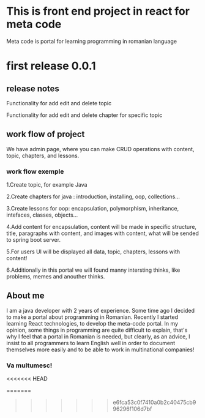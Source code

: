 # This is front end project in react for meta code

Meta code is portal for learning programming in romanian language

# first release 0.0.1

## release notes

Functionality for add edit and delete topic

Functionality for add edit and delete chapter for specific topic

## work flow of project

We have admin page, where you can make CRUD operations with content, topic, chapters, and lessons.

### work flow exemple

1.Create topic, for example Java

2.Create chapters for java : introduction, installing, oop, collections...

3.Create lessons for oop: encapsulation, polymorphism, inheritance, intefaces, classes, objects... 

4.Add content for encapsulation, content will be made in specific structure, title, paragraphs with content, and images with content, what will be sended to spring boot server.

5.For users UI will be displayed all data, topic, chapters, lessons with content!

6.Additionally in this portal we will found manny intersting thinks, like problems, memes and anouther thinks.

## About me

I am a java developer with 2 years of experience. Some time ago I decided to make a portal about programming in Romanian. Recently I started learning React technologies, to develop the meta-code portal. In my opinion, some things in programming are quite difficult to explain, that's why I feel that a portal in Romanian is needed, but clearly, as an advice, I insist to all programmers to learn English well in order to document themselves more easily and to be able to work in multinational companies!

### Va multumesc!
<<<<<<< HEAD

=======
>>>>>>> e6fca53c0f7410a0b2c40475cb996296f106d7bf
